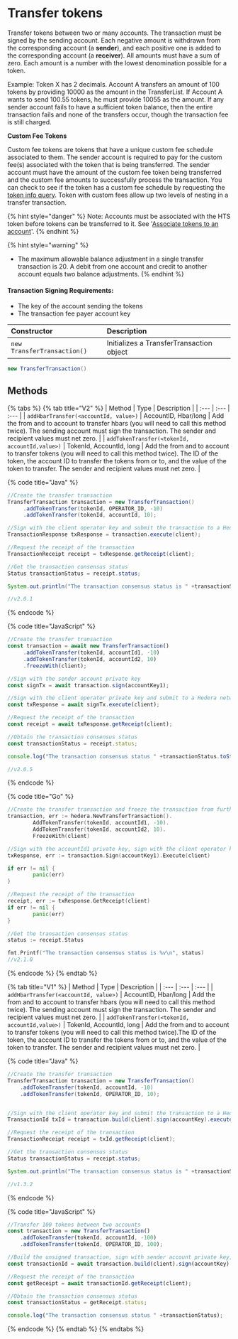 # Transfer tokens

Transfer tokens between two or many accounts. The transaction must be signed by the sending account. Each negative amount is withdrawn from the corresponding account \(a **sender**\), and each positive one is added to the corresponding account \(a **receiver**\). All amounts must have a sum of zero. Each amount is a number with the lowest denomination possible for a token.

Example: Token X has 2 decimals. Account A transfers an amount of 100 tokens by providing 10000 as the amount in the TransferList. If Account A wants to send 100.55 tokens, he must provide 10055 as the amount. If any sender account fails to have a sufficient token balance, then the entire transaction fails and none of the transfers occur, though the transaction fee is still charged.

**Custom Fee Tokens**

Custom fee tokens are tokens that have a unique custom fee schedule associated to them. The sender account is required to pay for the custom fee\(s\) associated with the token that is being transferred. The sender account must have the amount of the custom fee token being transferred and the custom fee amounts to successfully process the transaction. You can check to see if the token has a custom fee schedule by requesting the [token info query](get-token-info.md). Token with custom fees allow up two levels of nesting in a transfer transaction. 

{% hint style="danger" %}
Note: Accounts must be associated with the HTS token before tokens can be transferred to it. See '[Associate tokens to an account](associate-tokens-to-an-account.md)'. 
{% endhint %}

{% hint style="warning" %}
* The maximum allowable balance adjustment in a single transfer transaction is 20. A debit from one account and credit to another account equals two balance adjustments. 
{% endhint %}

#### Transaction Signing Requirements:

* The key of the account sending the tokens
* The transaction fee payer account key

| Constructor | Description |
| :--- | :--- |
| `new TransferTransaction()` | Initializes a TransferTransaction object |

```java
new TransferTransaction()
```

## Methods

{% tabs %}
{% tab title="V2" %}
| Method | Type | Description |
| :--- | :--- | :--- |
| `addHbarTransfer(<accountId, value>)` | AccountID, Hbar/long | Add the from and to account to transfer hbars \(you will need to call this method twice\). The sending account must sign the transaction. The sender and recipient values must net zero. |
| `addTokenTransfer(<tokenId, accountId,value>)` | TokenId, AccountId, long | Add the from and to account to transfer tokens \(you will need to call this method twice\). The ID of the token, the account ID to transfer the tokens from or to, and the value of the token to transfer. The sender and recipient values must net zero. |

{% code title="Java" %}
```java
//Create the transfer transaction
TransferTransaction transaction = new TransferTransaction()
     .addTokenTransfer(tokenId, OPERATOR_ID, -10)
     .addTokenTransfer(tokenId, accountId, 10);

//Sign with the client operator key and submit the transaction to a Hedera network
TransactionResponse txResponse = transaction.execute(client);

//Request the receipt of the transaction
TransactionReceipt receipt = txResponse.getReceipt(client);

//Get the transaction consensus status
Status transactionStatus = receipt.status;

System.out.println("The transaction consensus status is " +transactionStatus);

//v2.0.1
```
{% endcode %}

{% code title="JavaScript" %}
```javascript
//Create the transfer transaction
const transaction = await new TransferTransaction()
     .addTokenTransfer(tokenId, accountId1, -10)
     .addTokenTransfer(tokenId, accountId2, 10)
     .freezeWith(client);

//Sign with the sender account private key
const signTx = await transaction.sign(accountKey1);

//Sign with the client operator private key and submit to a Hedera network
const txResponse = await signTx.execute(client);

//Request the receipt of the transaction
const receipt = await txResponse.getReceipt(client);

//Obtain the transaction consensus status
const transactionStatus = receipt.status;

console.log("The transaction consensus status " +transactionStatus.toString());

//v2.0.5
```
{% endcode %}

{% code title="Go" %}
```go
//Create the transfer transaction and freeze the transaction from further modification
transaction, err := hedera.NewTransferTransaction().
        AddTokenTransfer(tokenId, accountId1, -10).
        AddTokenTransfer(tokenId, accountId2, 10).
        FreezeWith(client)

//Sign with the accountId1 private key, sign with the client operator key and submit to a Hedera network
txResponse, err := transaction.Sign(accountKey1).Execute(client)

if err != nil {
        panic(err)
}

//Request the receipt of the transaction
receipt, err := txResponse.GetReceipt(client)
if err != nil {
        panic(err)
}

//Get the transaction consensus status
status := receipt.Status

fmt.Printf("The transaction consensus status is %v\n", status)
//v2.1.0
```
{% endcode %}
{% endtab %}

{% tab title="V1" %}
| Method | Type | Description |
| :--- | :--- | :--- |
| `addHbarTransfer(<accountId, value>)` | AccountID, Hbar/long | Add the from and to account to transfer hbars \(you will need to call this method twice\). The sending account must sign the transaction. The sender and recipient values must net zero. |
| `addTokenTransfer(<tokenId, accountId,value>)` | TokenId, AccountId, long | Add the from and to account to transfer tokens \(you will need to call this method twice\).The ID of the token, the account ID to transfer the tokens from or to, and the value of the token to transfer. The sender and recipient values must net zero. |

{% code title="Java" %}
```java
//Create the transfer transaction
TransferTransaction transaction = new TransferTransaction()
    .addTokenTransfer(tokenId, accountId, -10)
    .addTokenTransfer(tokenId, OPERATOR_ID, 10);


//Sign with the client operator key and submit the transaction to a Hedera network
TransactionId txId = transaction.build(client).sign(accountKey).execute(client);

//Request the receipt of the transaction
TransactionReceipt receipt = txId.getReceipt(client);

//Get the transaction consensus status
Status transactionStatus = receipt.status;

System.out.println("The transaction consensus status is " +transactionStatus);

//v1.3.2
```
{% endcode %}

{% code title="JavaScript" %}
```javascript
//Transfer 100 tokens between two accounts
const transaction = new TransferTransaction()
    .addTokenTransfer(tokenId, accountId, -100)
    .addTokenTransfer(tokenId, OPERATOR_ID, 100);

//Build the unsigned transaction, sign with sender account private key, submit the transaction to a Hedera network
const transactionId = await transaction.build(client).sign(accountKey).execute(client);

//Request the receipt of the transaction
const getReceipt = await transactionId.getReceipt(client);

//Obtain the transaction consensus status
const transactionStatus = getReceipt.status;

console.log("The transaction consensus status " +transactionStatus);
```
{% endcode %}
{% endtab %}
{% endtabs %}

